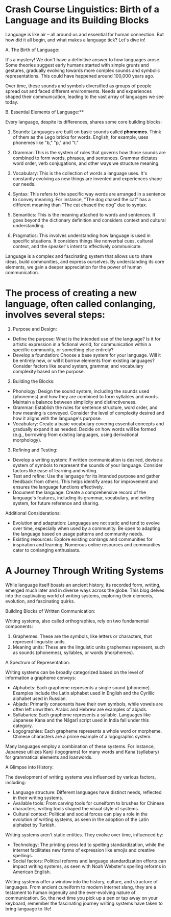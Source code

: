 # Crash Course Linguistics: Birth of a Language and its Building Blocks

Language is like air – all around us and essential for human connection. But how did it all begin, and what makes a language tick? Let's dive in!

A. The Birth of Language:

It's a mystery! We don't have a definitive answer to how languages arose. Some theories suggest early humans started with simple grunts and gestures, gradually evolving towards more complex sounds and symbolic representations. This could have happened around 100,000 years ago.

Over time, these sounds and symbols diversified as groups of people spread out and faced different environments. Needs and experiences shaped their communication, leading to the vast array of languages we see today.

B. Essential Elements of Language:**

Every language, despite its differences, shares some core building blocks:

1. Sounds: Languages are built on basic sounds called **phonemes**.  Think of them as the Lego bricks for words.  English, for example, uses phonemes like "b," "p," and "t."

2. Grammar: This is the system of rules that governs how those sounds are combined to form words, phrases, and sentences. Grammar dictates word order, verb conjugations, and other ways we structure meaning.

3. Vocabulary: This is the collection of words a language uses. It's constantly evolving as new things are invented and experiences shape our needs.

4. Syntax:  This refers to the specific way words are arranged in a sentence to convey meaning.  For instance, "The dog chased the cat" has a different meaning than "The cat chased the dog" due to syntax.

5. Semantics:  This is the meaning attached to words and sentences. It goes beyond the dictionary definition and considers context and cultural understanding.

6. Pragmatics: This involves understanding how language is used in specific situations. It considers things like nonverbal cues, cultural context, and the speaker's intent to effectively communicate.

Language is a complex and fascinating system that allows us to share ideas, build communities, and express ourselves. By understanding its core elements, we gain a deeper appreciation for the power of human communication.
 

# The process of creating a new language, often called **conlanging**, involves several steps:

1. Purpose and Design:

* Define the purpose: What is the intended use of the language? Is it for artistic expression in a fictional world, for communication within a specific community, or something else entirely?
* Develop a foundation: Choose a base system for your language. Will it be entirely new, or will it borrow elements from existing languages? Consider factors like sound system, grammar, and vocabulary complexity based on the purpose.

2. Building the Blocks:
* Phonology: Design the sound system, including the sounds used (phonemes) and how they are combined to form syllables and words. Maintain a balance between simplicity and distinctiveness.
* Grammar: Establish the rules for sentence structure, word order, and how meaning is conveyed. Consider the level of complexity desired and how it aligns with the language's purpose.
* Vocabulary: Create a basic vocabulary covering essential concepts and gradually expand it as needed. Decide on how words will be formed (e.g., borrowing from existing languages, using derivational morphology).

3. Refining and Testing:

* Develop a writing system: If written communication is desired, devise a system of symbols to represent the sounds of your language. Consider factors like ease of learning and writing.
* Test and refine: Use the language for its intended purpose and gather feedback from others. This helps identify areas for improvement and ensures the language functions effectively. 
* Document the language: Create a comprehensive record of the language's features, including its grammar, vocabulary, and writing system, for future reference and sharing.

Additional Considerations:

* Evolution and adaptation: Languages are not static and tend to evolve over time, especially when used by a community. Be open to adapting the language based on usage patterns and community needs.
* Existing resources: Explore existing conlangs and communities for inspiration and learning. Numerous online resources and communities cater to conlanging enthusiasts.


# A Journey Through Writing Systems

While language itself boasts an ancient history, its recorded form, writing, emerged much later and in diverse ways across the globe. This blog delves into the captivating world of writing systems, exploring their elements, evolution, and fascinating quirks.

Building Blocks of Written Communication:

Writing systems, also called orthographies, rely on two fundamental components:

1. Graphemes: These are the symbols, like letters or characters, that represent linguistic units.
2. Meaning units: These are the linguistic units graphemes represent, such as sounds (phonemes), syllables, or words (morphemes).

A Spectrum of Representation:

Writing systems can be broadly categorized based on the level of information a grapheme conveys:

* Alphabets: Each grapheme represents a single sound (phoneme). Examples include the Latin alphabet used in English and the Cyrillic alphabet used in Russian.
* Abjads: Primarily consonants have their own symbols, while vowels are often left unwritten. Arabic and Hebrew are examples of abjads.
* Syllabaries: Each grapheme represents a syllable. Languages like Japanese Kana and the Nāgarī script used in India fall under this category.
* Logographies: Each grapheme represents a whole word or morpheme. Chinese characters are a prime example of a logographic system.

Many languages employ a combination of these systems. For instance, Japanese utilizes Kanji (logograms) for many words and Kana (syllabary) for grammatical elements and loanwords.

A Glimpse into History:

The development of writing systems was influenced by various factors, including:

* Language structure: Different languages have distinct needs, reflected in their writing systems.
* Available tools: From carving tools for cuneiform to brushes for Chinese characters, writing tools shaped the visual style of systems.
* Cultural context: Political and social forces can play a role in the evolution of writing systems, as seen in the adoption of the Latin alphabet by Turkish.


Writing systems aren't static entities. They evolve over time, influenced by:

* Technology: The printing press led to spelling standardization, while the internet facilitates new forms of expression like emojis and creative spellings.
* Social factors: Political reforms and language standardization efforts can impact writing systems, as seen with Noah Webster's spelling reforms in American English.


Writing systems offer a window into the history, culture, and structure of languages. From ancient cuneiform to modern internet slang, they are a testament to human ingenuity and the ever-evolving nature of communication. So, the next time you pick up a pen or tap away on your keyboard, remember the fascinating journey writing systems have taken to bring language to life!
